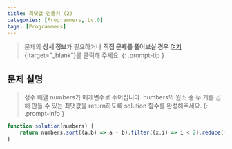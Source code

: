 ```yaml
---
title: 최댓값 만들기 (2)
categories: [Programmers, Lv.0]
tags: [Programmers]
---
```


> 문제의 **상세 정보**가 필요하거나 **직접 문제를 풀어보실 경우** [여기](https://school.programmers.co.kr/learn/courses/30/lessons/120862){:target="_blank"}를 클릭해 주세요.
{: .prompt-tip }

## 문제 설명

> 정수 배열 numbers가 매개변수로 주어집니다. numbers의 원소 중 두 개를 곱해 만들 수 있는 최댓값을 return하도록 solution 함수를 완성해주세요.
{: .prompt-info }

```js
function solution(numbers) {
    return numbers.sort((a,b) => a - b).filter((x,i) => i < 2).reduce((a,b) => a * b) < numbers.sort((a,b) => a - b).filter((x,i) => i > numbers.length-3).reduce((a,b) => a * b) ? numbers.sort((a,b) => a - b).filter((x,i) => i > numbers.length-3).reduce((a,b) => a * b) : numbers.sort((a,b) => a - b).filter((x,i) => i < 2).reduce((a,b) => a * b);
}
```